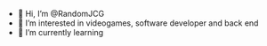 - 👋 Hi, I’m @RandomJCG
- 👀 I’m interested in videogames, software developer and back end 
- 🌱 I’m currently learning

<!---
RandomJCG/RandomJCG is a ✨ special ✨ repository because its `README.md` (this file) appears on your GitHub profile.
You can click the Preview link to take a look at your changes.
--->
